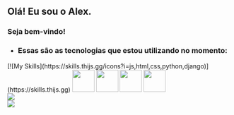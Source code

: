 ## Olá! Eu sou o Alex. 

### Seja bem-vindo!

- ### Essas são as tecnologias que estou utilizando no momento:

<div>
  [![My Skills](https://skills.thijs.gg/icons?i=js,html,css,python,django)](https://skills.thijs.gg)
  <img src="https://cdn.jsdelivr.net/gh/devicons/devicon/icons/linux/linux-original.svg" width="50" />
  <img src="https://cdn.jsdelivr.net/gh/devicons/devicon/icons/python/python-original.svg" width="50" />    
  <img src="https://cdn.jsdelivr.net/gh/devicons/devicon/icons/vscode/vscode-original.svg" width="50" />
  <img src="https://cdn.jsdelivr.net/gh/devicons/devicon/icons/git/git-original.svg" width="50" />  
</div>

<div>
  <img src="https://github-readme-stats.vercel.app/api/top-langs/?username=alex-sandro&theme=tokyonight" />
</div-->

<div>
  <a href="https://www.linkedin.com/in/alexssoliveira/">
    <img src="https://img.shields.io/badge/LinkedIn-0077B5?style=for-the-badge&logo=linkedin&logoColor=white">
  </a>
</div>
